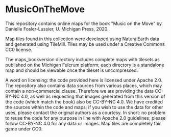 # MusicOnTheMove

This repository contains online maps for the book "Music on the Move" by Danielle Fosler-Lussier, U. Michigan Press, 2020.

Map tiles found in this collection were developed using NaturalEarth data and generated using TileMill.  Tiles may be used under a Creative Commons CC0 license.

The maps_bookversion directory includes complete maps with tilesets as published on the Michigan Fulcrum platform; each directory is a standalone map and should be viewable once the tileset is uncompressed.

A word on licensing: the code provided here is licensed under Apache 2.0.  The repository also contains data sources from various places, which may contain a non-commercial clause.  Therefore we are providing the data CC-BY-NC 4.0, as well as requesting that images generated from this version of the code (which match the book) also be CC-BY-NC 4.0.  We have credited the sources within the code and maps; if you wish to use the data for other uses, please contact the original authors as a courtesy.  In short: no problem to reuse the code for any purpose in line with Apache 2.0 guidelines; please follow CC-BY-NC 4.0 for any data or images. Map tiles are completely fair game under CC0.